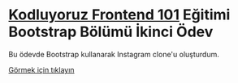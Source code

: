 # [Kodluyoruz Frontend 101](https://github.com/erdinckurt/kodluyoruz-frontend-101-egitimi) Eğitimi Bootstrap Bölümü İkinci Ödev

Bu ödevde Bootstrap kullanarak Instagram clone'u oluşturdum.

[Görmek için tıklayın](https://erdinckurt.github.io/frontend-101-bootstrap-ikinci-odev/)

